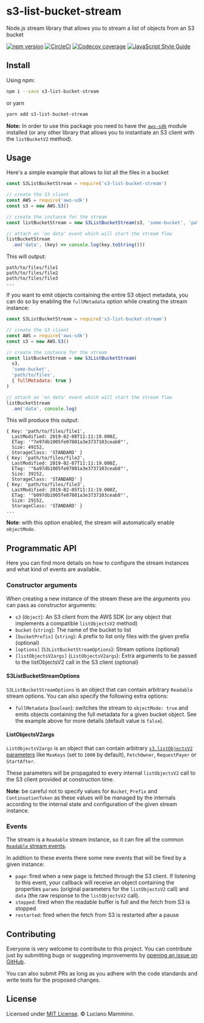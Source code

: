 # s3-list-bucket-stream

Node.js stream library that allows you to stream a list of objects from an S3 bucket

[![npm version](https://badge.fury.io/js/s3-list-bucket-stream.svg)](https://badge.fury.io/js/s3-list-bucket-stream)
[![CircleCI](https://circleci.com/gh/lmammino/s3-list-bucket-stream.svg?style=shield)](https://circleci.com/gh/lmammino/s3-list-bucket-stream)
[![Codecov coverage](https://codecov.io/gh/lmammino/s3-list-bucket-stream/branch/master/graph/badge.svg)](https://codecov.io/gh/lmammino/s3-list-bucket-stream)
[![JavaScript Style Guide](https://img.shields.io/badge/code_style-standard-brightgreen.svg)](https://standardjs.com)

## Install

Using npm:

```bash
npm i --save s3-list-bucket-stream
```

or yarn

```bash
yarn add s3-list-bucket-stream
```

**Note:** In order to use this package you need to have the [`aws-sdk`](https://www.npmjs.com/package/aws-sdk) module installed
(or any other library that allows you to instantiate an S3 client with the `listBucketV2` method).


## Usage

Here's a simple example that allows to list all the files in a bucket

```javascript
const S3ListBucketStream = require('s3-list-bucket-stream')

// create the S3 client
const AWS = require('aws-sdk')
const s3 = new AWS.S3()

// create the instance for the stream
const listBucketStream = new S3ListBucketStream(s3, 'some-bucket', 'path/to/files')

// attach an 'on data' event which will start the stream flow
listBucketStream
  .on('data', (key) => console.log(key.toString()))
```

This will output:

```plain
path/to/files/file1
path/to/files/file2
path/to/files/file3
...
```

If you want to emit objects containing the entire S3 object metadata, you can do so
by enabling the `fullMetadata` option while creating the stream instance:

```javascript
const S3ListBucketStream = require('s3-list-bucket-stream')

// create the S3 client
const AWS = require('aws-sdk')
const s3 = new AWS.S3()

// create the instance for the stream
const listBucketStream = new S3ListBucketStream(
  s3,
  'some-bucket',
  'path/to/files',
  { fullMetadata: true }
)

// attach an 'on data' event which will start the stream flow
listBucketStream
  .on('data', console.log)
```

This will produce this output:

```plain
{ Key: 'path/to/files/file1',
  LastModified: 2019-02-08T11:11:19.000Z,
  ETag: '"7e97db1005fe07801a3e3737103ceab8"',
  Size: 49152,
  StorageClass: 'STANDARD' }
{ Key: 'path/to/files/file2',
  LastModified: 2019-02-07T11:11:19.000Z,
  ETag: '"6a97db1005fe07801a3e3737103ceab8"',
  Size: 39152,
  StorageClass: 'STANDARD' }
{ Key: 'path/to/files/file3',
  LastModified: 2019-02-05T11:11:19.000Z,
  ETag: '"b097db1005fe07801a3e3737103ceab8"',
  Size: 29152,
  StorageClass: 'STANDARD' }
...
```

**Note**: with this option enabled, the stream will automatically enable `objectMode`.


## Programmatic API

Here you can find more details on how to configure the stream instances and what kind
of events are available.

### Constructor arguments

When creating a new instance of the stream these are the arguments you can pass as
constructor arguments:

 - `s3` (`Object`): An S3 client from the AWS SDK (or any object that implements a compatible `listObjectsV2` method)
 - `bucket` (`string`): The name of the bucket to list
 - `[bucketPrefix]` (`string`): A prefix to list only files with the given prefix (optional)
 - `[options]` (`S3ListBucketStreamOptions`): Stream options (optional)
 - `[listObjectsV2args]` (`ListObjectsV2args`): Extra arguments to be passed to the listObjectsV2 call in the S3 client (optional)

#### S3ListBucketStreamOptions

`S3ListBucketStreamOptions` is an object that can contain arbitrary `Readable` stream options.
You can also specify the following extra options:

 - `fullMetadata` (`boolean`): switches the stream to `objectMode: true` and emits objects containing the full metadata for a given bucket object. See the example above for more details (default value is `false`).

#### ListObjectsV2args

`ListObjectsV2args` is an object that can contain arbitrary [`s3.listObjectsV2` parameters](https://docs.aws.amazon.com/AWSJavaScriptSDK/latest/AWS/S3.html#listObjectsV2-property) like `MaxKeys` (set to `1000` by default), `FetchOwner`, `RequestPayer` or `StartAfter`.

These parameters will be propagated to every internal `listObjectsV2` call to the S3 client
provided at construction time.

**Note**: be careful not to specify values for `Bucket`, `Prefix` and `ContinuationToken`
as these values will be managed by the internals according to the internal state and configuration
of the given stream instance.


### Events

The stream is a `Readable` stream instance, so it can fire all the common
[`Readable` stream events](https://nodejs.org/api/stream.html#stream_class_stream_readable).

In addition to these events there some new events that will be fired by a given instance:

 - `page`: fired when a new page is fetched through the S3 client. If listening to this event,
   your callback will receive an object containing the properties `params` (original parameters for the `listObjectsV2` call)
   and `data` (the raw response to the `listObjectsV2` call).
 - `stopped`: fired when the readable buffer is full and the fetch from S3 is stopped
 - `restarted`: fired when the fetch from S3 is restarted after a pause

## Contributing

Everyone is very welcome to contribute to this project. You can contribute just by submitting bugs or
suggesting improvements by [opening an issue on GitHub](https://github.com/lmammino/s3-list-bucket-stream/issues).

You can also submit PRs as long as you adhere with the code standards and write tests for the proposed changes.

## License

Licensed under [MIT License](LICENSE). © Luciano Mammino.
